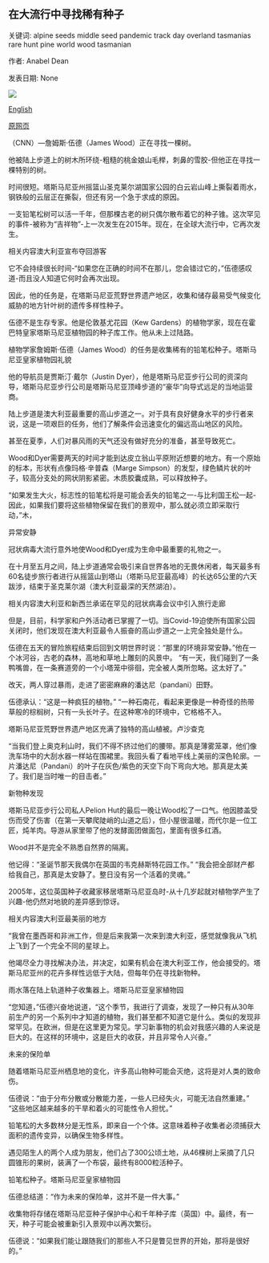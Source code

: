 ## 在大流行中寻找稀有种子

关键词: alpine seeds middle seed pandemic track day overland tasmanias rare hunt pine world wood tasmanian

作者: Anabel Dean

发表日期: None

![](https://cdn.cnn.com/cnnnext/dam/assets/200525081815-walls-of-jerusalem-tasmania-super-tease.jpg)

[English](On%20the%20hunt%20for%20rare%20seeds%20in%20the%20middle%20of%20a%20pandemic.md)

[原网页](https://edition.cnn.com/travel/article/australia-tasmania-overland-track-pencil-pine/index.html)

（CNN）—詹姆斯·伍德（James Wood）正在寻找一棵树。

他被陆上步道上的树木所环绕-粗糙的桃金娘山毛榉，刺鼻的雪胶-但他正在寻找一棵特别的树。

时间很短。塔斯马尼亚州摇篮山圣克莱尔湖国家公园的白云岩山峰上撕裂着雨水，钢铁般的云层正在撕裂，但还有另一个急于求成的原因。

一支铅笔松树可以活一千年，但那棵古老的树只偶尔散布着它的种子锥。这次罕见的事件-被称为“吉祥物”-上一次发生在2015年。现在，在全球大流行中，它再次发生。

相关内容澳大利亚宣布夺回游客

它不会持续很长时间-“如果您在正确的时间不在那儿，您会错过它的，”伍德感叹道-而且没人知道它何时会再次出现。

因此，他的任务是，在塔斯马尼亚荒野世界遗产地区，收集和储存最易受气候变化威胁的地方针叶树的遗传多样性种子。

伍德不是生存专家。他是伦敦基尤花园（Kew Gardens）的植物学家，现在在霍巴特皇家塔斯马尼亚植物园的种子库工作。他从未上过陆路。

植物学家詹姆斯·伍德（James Wood）的任务是收集稀有的铅笔松种子。塔斯马尼亚皇家植物园礼貌

他的导航员是贾斯汀·戴尔（Justin Dyer），他是塔斯马尼亚步行公司的资深向导，塔斯马尼亚步行公司是塔斯马尼亚顶峰步道的“豪华”向导式远足的当地运营商。

陆上步道是澳大利亚最重要的高山步道之一。对于具有良好健身水平的步行者来说，这是一项艰巨的任务，他们了解条件会迅速变化的偏远高山地区的风险。

甚至在夏季，人们对暴风雨的天气还没有做好充分的准备，甚至导致死亡。

Wood和Dyer需要两天的时间才能到达皮立翁山平原附近想要的地方。有一个原始的标本，形状有点像玛格·辛普森（Marge Simpson）的发型，绿色鳞片状的叶子，较高分支处的网状阴影紧密。木质胶囊成熟，可以释放种子。

“如果发生大火，标志性的铅笔松将是可能会丢失的铅笔之一-与比利国王松一起-因此，如果我们要将这些植物保留在我们的景观中，那么就必须立即采取行动，”木，

异常安静

冠状病毒大流行意外地使Wood和Dyer成为生命中最重要的礼物之一。

在十月至五月之间，陆上步道通常会吸引来自世界各地的无畏休闲者，每天最多有60名徒步旅行者进行从摇篮山到塔山（塔斯马尼亚最高峰）的长达65公里的六天跋涉，结束于圣克莱尔湖（澳大利亚最深的天然湖泊）。

相关内容澳大利亚和新西兰承诺在罕见的冠状病毒会议中引入旅行走廊

但是，目前，科学家和户外活动者已掌握了一切。当Covid-19迫使所有国家公园关闭时，他们发现在澳大利亚最令人振奋的高山步道之一上完全独处是什么。

伍德在五天的冒险旅程结束后回到文明世界时说：“那里的环境非常安静。”他在一个冰河谷，古老的森林，高地和草地上雕刻的风景中。 “有一天，我们碰到了一条鸭嘴兽，在一条赛道旁的一个小塔笼中徘徊，完全被人类所忽略。这太好了。”

改天，两人穿过暴雨，走进了密密麻麻的潘达尼（pandani）田野。

伍德承认：“这是一种疯狂的植物。” “一种石南花，看起来更像是一种奇怪的热带草般的棕榈树，只有一头长叶子。在这种寒冷的环境中，它格格不入。

塔斯马尼亚荒野世界遗产地区充满了独特的高山植被。卢沙查克

“当我们登上奥克利山时，我们不得不挤过他们的腰带。那真是薄雾笼罩，他们像洗车场中的大刮水器一样站在围裙里。我回头看了看地平线上美丽的深色轮廓。一片潘达尼（Pandani）的叶子在灰色/紫色的天空下向下弯向大地。那真是太美了。我们是当时唯一的目击者。”

新物种发现

塔斯马尼亚步行公司私人Pelion Hut的最后一晚让Wood松了一口气。他因膝盖受伤而受了伤害（在第一天攀爬陡峭的山道之后），但小屋很温暖，而代尔是一位工匠，炖羊肉。导游从家里带了他的发酵面团做面包，里面有很多红酒。

Wood并不是完全不熟悉自然界的隔离。

他记得：“圣诞节那天我偶尔在英国的韦克赫斯特花园工作。” “我会把全部财产都给我自己，那真是太安静了。整日没有另一个活着的灵魂。”

2005年，这位英国种子收藏家移居塔斯马尼亚岛时-从十几岁起就对植物学产生了兴趣-他仍然对地貌的差异感到惊讶。

相关内容澳大利亚最美丽的地方

“我曾在墨西哥和非洲工作，但是后来我第一次来到澳大利亚，感觉就像我从飞机上飞到了一个完全不同的星球上。

他竭尽全力寻找解决办法，并决定，如果有机会在澳大利亚工作，他会接受的。塔斯马尼亚州的花卉多样性远低于大陆，但每年仍在寻找新物种。

雨水落在陆上轨道种子收集器上。塔斯马尼亚皇家植物园

“您知道，”伍德兴奋地说道，“这个季节，我进行了调查，发现了一种只有从30年前生产的另一个系列中才知道的植物，我们甚至都不知道它是什么。类似的发现非常罕见。在欧洲，但是在这里更为常见。学习新事物的机会对我感兴趣的人来说是巨大的。在这样的环境中，这是巨大的收获，并且非常令人兴奋。”

未来的保险单

随着塔斯马尼亚州栖息地的变化，许多高山物种可能会灭绝，这将是对人类的致命伤。

伍德说：“由于分布分散或分散能力差，一些人已经失火，可能无法自然重建。” “这些地区越来越多的干旱和着火的可能性令人担忧。”

铅笔松的大多数林分是无性系，即来自一个个体。这意味着种子收集者必须捕获大面积的遗传变异，以确保生物多样性。

遇见陌生人的两个人成为朋友，他们占了300公顷土地，从46棵树上采摘了几只圆锥形的果树，装满了一个布袋，最终有8000粒活种子。

铅笔松种子。塔斯马尼亚皇家植物园

伍德总结道：“作为未来的保险单，这并不是一件大事。”

收集物将存储在塔斯马尼亚种子保护中心和千年种子库（英国）中。最终，有一天，种子可能会被重新引入景观中以再次繁衍。

伍德说：“如果我们能让跟随我们的那些人不只是瞥见世界的开始，那将是很好的。”